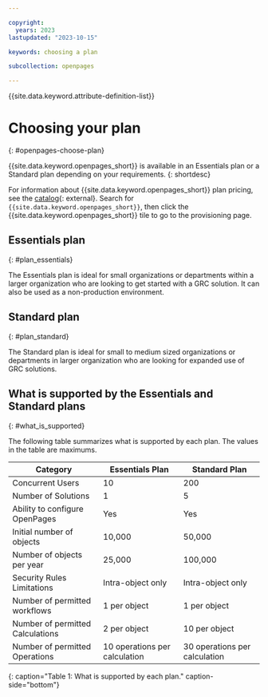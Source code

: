 ```yaml
---

copyright:
  years: 2023
lastupdated: "2023-10-15"

keywords: choosing a plan

subcollection: openpages

---
```


{{site.data.keyword.attribute-definition-list}}

# Choosing your plan
{: #openpages-choose-plan}

{{site.data.keyword.openpages_short}} is available in an Essentials plan or a Standard plan depending on your requirements.
{: shortdesc}

For information about {{site.data.keyword.openpages_short}} plan pricing, see the [catalog](https://cloud.ibm.com/catalog){: external}. Search for `{{site.data.keyword.openpages_short}}`, then click the {{site.data.keyword.openpages_short}} tile to go to the provisioning page.

## Essentials plan
{: #plan_essentials}

The Essentials plan is ideal for small organizations or departments within a larger organization who are looking to get started with a GRC solution. It can also be used as a non-production environment.

## Standard plan
{: #plan_standard}

The Standard plan is ideal for small to medium sized organizations or departments in larger organization who are looking for expanded use of GRC solutions.

## What is supported by the Essentials and Standard plans
{: #what_is_supported}

The following table summarizes what is supported by each plan. The values in the table are maximums.

| Category                         | Essentials Plan               | Standard Plan                 |
| -------------------------------- | ----------------------------- | ----------------------------- |
| Concurrent Users                 | 10                            | 200                           |
| Number of Solutions              | 1                             | 5                             |
| Ability to configure OpenPages   | Yes                           | Yes                           |
| Initial number of objects        | 10,000                        | 50,000                        |
| Number of objects per year       | 25,000                        | 100,000                       |
| Security Rules Limitations       | Intra-object only             | Intra-object only             |
| Number of permitted workflows    | 1 per object                  | 1 per object                  |
| Number of permitted Calculations | 2 per object                  | 10 per object                 |
| Number of permitted Operations   | 10 operations per calculation | 30 operations per calculation |
{: caption="Table 1: What is supported by each plan." caption-side="bottom"}

